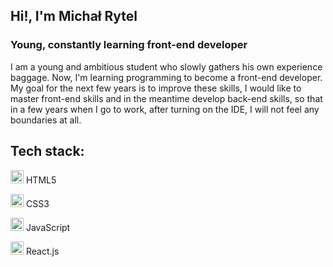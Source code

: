 ## Hi!, I'm Michał Rytel
### Young, constantly learning front-end developer

I am a young and ambitious student who slowly gathers his own experience baggage. Now, I'm learning programming to become a front-end developer. 
My goal for the next few years is to improve these skills, I would like to master front-end skills and in the meantime develop back-end skills, so that in a few years when I go to work, after turning on the IDE, I will not feel any boundaries at all.

## Tech stack:
<img src="https://github.com/tomchen/stack-icons/blob/master/logos/html-5.svg" alt="HTML5" width="21px" height="21px"> HTML5

<img src="https://github.com/tomchen/stack-icons/blob/master/logos/css-3.svg" alt="CSS3" width="21px" height="21px"> CSS3

<img src="https://github.com/tomchen/stack-icons/blob/master/logos/javascript.svg" alt="JavaScript" width="21px" height="21px"> JavaScript

<img src="https://github.com/tomchen/stack-icons/blob/master/logos/react.svg" alt="React" width="21px" height="21px"> React.js

